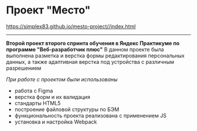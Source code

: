 # Проект "Место"
https://simplex83.github.io/mesto-project//index.html
________________________________
__Второй проект второго спринта обучения в Яндекс Практикуме по программе "Веб-разработчик плюс"__
В данном проекте была выполнена разметка и верстка формы редактирования персональных данных, а также адаптивная верстка под устройства с различным разрешением

_При работе с проектом были использованы_
* работа с Figma
* верстка форм и их валидация
* стандарты HTML5
* построение файловой структуры по БЭМ
* функциональность проекта реализована с применением JS
* установка и настройка Webpack
